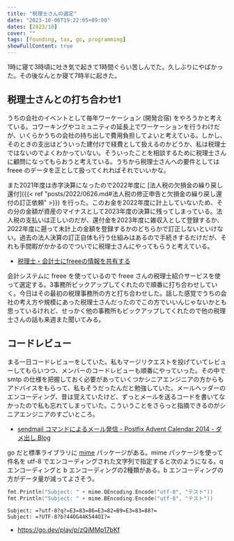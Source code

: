 ```yaml
---
title: "税理士さんの選定"
date: "2023-10-06T19:22:05+09:00"
dates: [2023/10]
cover: ""
tags: [founding, tax, go, programming]
showFullContent: true
---
```


1時に寝て3時頃に吐き気で起きて1時間ぐらい苦しんでた。久しぶりにやばかった。その後なんとか寝て7時半に起きた。

## 税理士さんとの打ち合わせ1

うちの会社のイベントとして毎年ワーケーション (開発合宿) をやろうかと考えている。コワーキングやコミュニティの延長上でワーケーションを行うわけだが、いくらかうちの会社の持ち出しで費用負担してよいと考えている。しかし、そのときの支出はどういった建付けで経費として扱えるのかどうか、私は税理士ではないのでよくわかっていない。そういったことを相談するために税理士さんに顧問になってもらおうと考えている。うちから税理士さんへの要件としては freee のデータを正として扱ってくれればそれでいいかな。

また2021年度は赤字決算になったので2022年度に [法人税の欠損金の繰り戻し還付]({{< ref "posts/2022/0626.md#法人税の修正申告と欠損金の繰り戻し還付の訂正依頼" >}}) を行った。このお金を2022年度に計上していないため、その分の金額が資産のマイナスとして2023年度の決算に残ってしまっている。法人税の支払いは正しいのだが、還付金を2023年度に雑収入として登録するか、2022年度に遡って未計上の金額を登録するかのどちらかで訂正しないといけない。過去の法人決算の訂正自体も行う仕組みはあるので手続きするだけだが、それも手間暇がかかるのでついでに税理士さんにやってもらうと考えている。

* [税理士・会計士にfreeeの情報を共有する](https://support.freee.co.jp/hc/ja/articles/204403124-%E7%A8%8E%E7%90%86%E5%A3%AB-%E4%BC%9A%E8%A8%88%E5%A3%AB%E3%81%ABfreee%E3%81%AE%E6%83%85%E5%A0%B1%E3%82%92%E5%85%B1%E6%9C%89%E3%81%99%E3%82%8B)

会計システムに freee を使っているので freee さんの税理士紹介サービスを使って選定する。3事務所ピックアップしてくれたので順番に打ち合わせしていく。今日はその最初の税理事務所の方と打ち合わせした。話した感覚でうちの会社の考え方や規模にあった税理士さんだったのでこの方でいいんじゃないかとも思っているけれど、せっかく他の事務所もピックアップしてくれたので他の税理士さんの話も来週また聞いてみる。

## コードレビュー

まる一日コードレビューをしていた。私もマージリクエストを投げていてレビューしてもらいつつ、メンバーのコードレビューも順番にやっていった。その中で smtp の仕様を把握しておく必要があっていくつかシニアエンジニアの方からもアドバイスをもらって、私もそうだったんだと勉強していた。メールヘッダーのエンコーディング、昔は覚えていたけど、ずっとメールを送るコードを書いてなかったので私も忘れてしまっていた。こういうことをさらっと指摘できるのがシニアエンジニアのすごいところ。

* [sendmail コマンドによるメール発信 - Postfix Advent Calendar 2014 - ダメ出し Blog](https://fumiyas.github.io/2014/12/13/sendmail.postfix-advent-calendar.html)

go だと標準ライブラリに [mime](https://pkg.go.dev/mime) パッケージがある。mime パッケージを使って件名を utf-8 でエンコーディングされた文字列で指定すると次のようになる。q エンコーディングと b エンコーディングの2種類がある。b エンコーディングの方がデータ量が減ってよさそう。

```go
fmt.Println("Subject: " + mime.QEncoding.Encode("utf-8", "テスト"))
fmt.Println("Subject: " + mime.BEncoding.Encode("utf-8", "テスト"))
```

```
Subject: =?utf-8?q?=E3=83=86=E3=82=B9=E3=83=88?=
Subject: =?UTF-8?b?44OG44K544OI?=
```

* https://go.dev/play/p/zQjMMp17bKf
